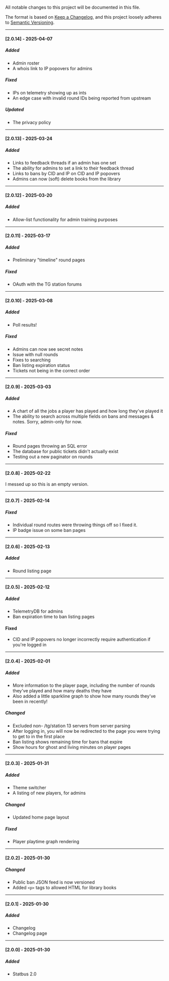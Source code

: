 
All notable changes to this project will be documented in this file.  

The format is based on [Keep a Changelog](https://keepachangelog.com/en/1.0.0/),
and this project loosely adheres to [Semantic Versioning](https://semver.org/spec/v2.0.0.html).
  
---
#### [2.0.14] - 2025-04-07

##### Added 
- Admin roster
- A whois link to IP popovers for admins

##### Fixed
- IPs on telemetry showing up as ints
- An edge case with invalid round IDs being reported from upstream

##### Updated
- The privacy policy

---
#### [2.0.13] - 2025-03-24

##### Added 
- Links to feedback threads if an admin has one set
- The ability for admins to set a link to their feedback thread
- Links to bans by CID and IP on CID and IP popovers
- Admins can now (soft) delete books from the library

---
#### [2.0.12] - 2025-03-20

##### Added 
- Allow-list functionality for admin training purposes

---
#### [2.0.11] - 2025-03-17

##### Added 
- Preliminary "timeline" round pages

##### Fixed
- OAuth with the TG station forums

---
#### [2.0.10] - 2025-03-08

##### Added
- Poll results!
  
##### Fixed
- Admins can now see secret notes
- Issue with null rounds 
- Fixes to searching
- Ban listing expiration status
- Tickets not being in the correct order

---
#### [2.0.9] - 2025-03-03
  
##### Added
- A chart of all the jobs a player has played and how long they've played it
- The ability to search across multiple fields on bans and messages & notes. Sorry, admin-only for now.

##### Fixed
- Round pages throwing an SQL error
- The database for public tickets didn't actually exist
- Testing out a new paginator on rounds 
  
---
#### [2.0.8] - 2025-02-22
  
I messed up so this is an empty version.
  
---
#### [2.0.7] - 2025-02-14

##### Fixed
- Individual round routes were throwing things off so I fixed it.
- IP badge issue on some ban pages

---
#### [2.0.6] - 2025-02-13

##### Added 
- Round listing page

---
#### [2.0.5] - 2025-02-12

##### Added 
- TelemetryDB for admins
- Ban expiration time to ban listing pages

#### Fixed
- CID and IP popovers no longer incorrectly require authentication if you're logged in

---
#### [2.0.4] - 2025-02-01

##### Added 
- More information to the player page, including the number of rounds they've played and how many deaths they have
- Also added a little sparkline graph to show how many rounds they've been in recently!

##### Changed
- Excluded non- /tg/station 13 servers from server parsing
- After logging in, you will now be redirected to the page you were trying to get to in the first place
- Ban listing shows remaining time for bans that expire
- Show hours for ghost and living minutes on player pages
---
  
#### [2.0.3] - 2025-01-31

##### Added
- Theme switcher
- A listing of new players, for admins

##### Changed
- Updated home page layout

##### Fixed
- Player playtime graph rendering

---

#### [2.0.2] - 2025-01-30

##### Changed
- Public ban JSON feed is now versioned
- Added `<p>` tags to allowed HTML for library books

---

#### [2.0.1] - 2025-01-30

##### Added
- Changelog
- Changelog page

---

#### [2.0.0] - 2025-01-30

##### Added
- Statbus 2.0
